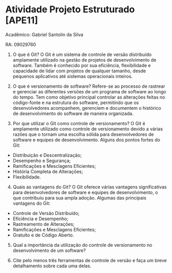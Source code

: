 # Atividade Projeto Estruturado [APE11]

Acadêmico: Gabriel Santolin da Silva

RA: 09029760

1. O que é Git?
O Git é um sistema de controle de versão distribuído amplamente utilizado na gestão de projetos de desenvolvimento de software. Também é conhecido por sua eficiência, flexibilidade e capacidade de lidar com projetos de qualquer tamanho, desde pequenos aplicativos até sistemas operacionais inteiros.

2. O que é versionamento de software?
Refere-se ao processo de rastrear e gerenciar as diferentes versões de um programa de software ao longo do tempo. Tem como objetivo principal controlar as alterações feitas no código-fonte e na estrutura do software, permitindo que os desenvolvedores acompanhem, gerenciem e documentem o histórico de desenvolvimento do software de maneira organizada.

3. Por que utilizar o Git como controle de versionamento?
O Git é amplamente utilizado como controle de versionamento devido a várias razões que o tornam uma escolha sólida para desenvolvedores de software e equipes de desenvolvimento. Alguns dos pontos fortes do Git:
* Distribuição e Descentralização;
* Desempenho e Segurança;
* Ramificações e Mesclagens Eficientes;
* História Completa de Alterações;
* Flexibilidade.

4. Quais as vantagens do Git?
O Git oferece várias vantagens significativas para desenvolvedores de software e equipes de desenvolvimento, o que contribuiu para sua ampla adoção. Algumas das principais vantagens do Git:
* Controle de Versão Distribuído;
* Eficiência e Desempenho;
* Rastreamento de Alterações;
* Ramificações e Mesclagens Eficientes;
* Gratuito e de Código Aberto.

5. Qual a importância da utilização do controle de versionamento no desenvolvimento de um software?

6. Cite pelo menos três ferramentas de controle de versão e faça um breve detalhamento sobre cada uma delas.